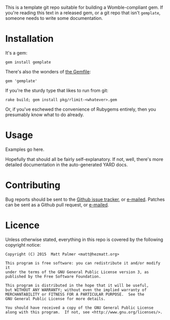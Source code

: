 This is a template git repo suitable for building a Womble-compliant gem.
If you're reading this text in a released gem, or a git repo that isn't
`gemplate`, someone needs to write some documentation.

# Installation

It's a gem:

    gem install gemplate

There's also the wonders of [the Gemfile](http://bundler.io):

    gem 'gemplate'

If you're the sturdy type that likes to run from git:

    rake build; gem install pkg/rlimit-<whatever>.gem

Or, if you've eschewed the convenience of Rubygems entirely, then you
presumably know what to do already.


# Usage

Examples go here.

Hopefully that should all be fairly self-explanatory.  If not, well, there's
more detailed documentation in the auto-generated YARD docs.


# Contributing

Bug reports should be sent to the [Github issue
tracker](https://github.com/mpalmer/gemplate/issues), or
[e-mailed](mailto:theshed+gemplate@hezmatt.org).  Patches can be sent as a
Github pull request, or [e-mailed](mailto:theshed+gemplate@hezmatt.org).


# Licence

Unless otherwise stated, everything in this repo is covered by the following
copyright notice:

    Copyright (C) 2015  Matt Palmer <matt@hezmatt.org>

    This program is free software: you can redistribute it and/or modify it
    under the terms of the GNU General Public License version 3, as
    published by the Free Software Foundation.

    This program is distributed in the hope that it will be useful,
    but WITHOUT ANY WARRANTY; without even the implied warranty of
    MERCHANTABILITY or FITNESS FOR A PARTICULAR PURPOSE.  See the
    GNU General Public License for more details.

    You should have received a copy of the GNU General Public License
    along with this program.  If not, see <http://www.gnu.org/licenses/>.
